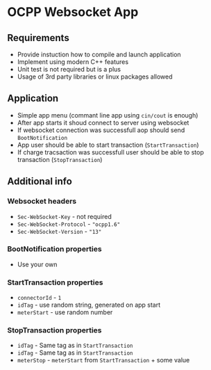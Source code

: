 # OCPP Websocket App

## Requirements

* Provide instuction how to compile and launch application
* Implement using modern C++ features
* Unit test is not required but is a plus
* Usage of 3rd party libraries or linux packages allowed

## Application

* Simple app menu (commant line app using `cin/cout` is enough)
* After app starts it shoud connect to server using websocket
* If websocket connection was successfull aop should send `BootNotification`
* App user should be able to start transaction (`StartTransaction`)
* If charge tracsaction was successfull user should be able to stop transaction (`StopTransaction`)

## Additional info

### Websocket headers

* `Sec-WebSocket-Key` - not required
* `Sec-WebSocket-Protocol` - `"ocpp1.6"`
* `Sec-WebSocket-Version` - `"13"`

### BootNotification properties

* Use your own

### StartTransaction properties

* `connectorId` - `1`
* `idTag` - use random string, generated on app start
* `meterStart` - use random number

### StopTransaction properties

* `idTag` - Same tag as in `StartTransaction`
* `idTag` - Same tag as in `StartTransaction`
* `meterStop` - `meterStart` from `StartTransaction` + some value

